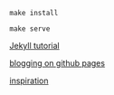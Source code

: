 `make install`

`make serve`

[Jekyll tutorial](https://jekyllrb.com/docs/step-by-step/01-setup/)

[blogging on github pages](https://docs.github.com/en/pages/setting-up-a-github-pages-site-with-jekyll)

[inspiration](https://github.com/nurkiewicz/nurkiewicz.com)
